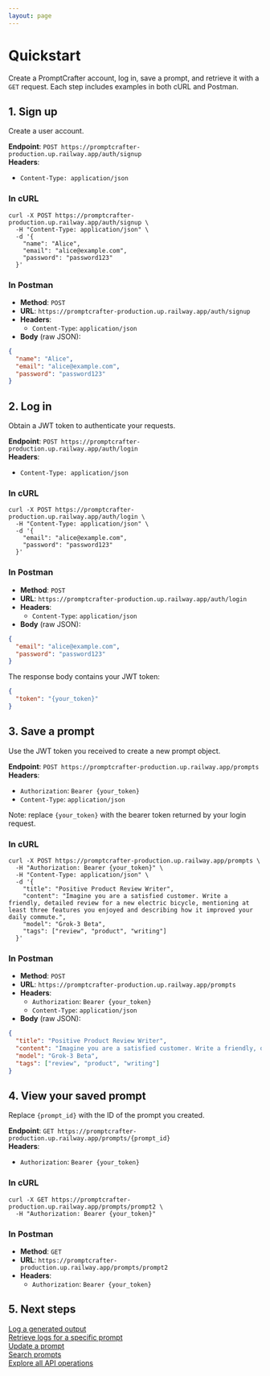 ```yaml
---
layout: page
---
```


# Quickstart

Create a PromptCrafter account, log in, save a prompt, and retrieve it with a `GET` request. Each step includes examples in both cURL and Postman.

## 1. Sign up

Create a user account.

**Endpoint**: `POST https://promptcrafter-production.up.railway.app/auth/signup`  
**Headers**:

- `Content-Type: application/json`

### In cURL

```shell
curl -X POST https://promptcrafter-production.up.railway.app/auth/signup \
  -H "Content-Type: application/json" \
  -d '{
    "name": "Alice",
    "email": "alice@example.com",
    "password": "password123"
  }'
```

### In Postman

- **Method**: `POST`  
- **URL**: `https://promptcrafter-production.up.railway.app/auth/signup`  
- **Headers**:
    - `Content-Type`: `application/json`
- **Body** (raw JSON):

```json
{
  "name": "Alice",
  "email": "alice@example.com",
  "password": "password123"
}
```

## 2. Log in

Obtain a JWT token to authenticate your requests.

**Endpoint**: `POST https://promptcrafter-production.up.railway.app/auth/login`  
**Headers**:

- `Content-Type: application/json`

### In cURL

```shell
curl -X POST https://promptcrafter-production.up.railway.app/auth/login \
  -H "Content-Type: application/json" \
  -d '{
    "email": "alice@example.com",
    "password": "password123"
  }'
```

### In Postman

- **Method**: `POST`  
- **URL**: `https://promptcrafter-production.up.railway.app/auth/login`  
- **Headers**:
    - `Content-Type`: `application/json`
- **Body** (raw JSON):

```json
{
  "email": "alice@example.com",
  "password": "password123"
}
```

The response body contains your JWT token:

```json
{
  "token": "{your_token}"
}
```

## 3. Save a prompt

Use the JWT token you received to create a new prompt object.

**Endpoint**: `POST https://promptcrafter-production.up.railway.app/prompts`  
**Headers**:  

- `Authorization`: `Bearer {your_token}`  
- `Content-Type`: `application/json`

Note: replace `{your_token}` with the bearer token returned by your login request.

### In cURL

```shell
curl -X POST https://promptcrafter-production.up.railway.app/prompts \
  -H "Authorization: Bearer {your_token}" \
  -H "Content-Type: application/json" \
  -d '{
    "title": "Positive Product Review Writer",
    "content": "Imagine you are a satisfied customer. Write a friendly, detailed review for a new electric bicycle, mentioning at least three features you enjoyed and describing how it improved your daily commute.",
    "model": "Grok-3 Beta",
    "tags": ["review", "product", "writing"]
  }'
```

### In Postman

- **Method**: `POST`  
- **URL**: `https://promptcrafter-production.up.railway.app/prompts`  
- **Headers**:
    - `Authorization`: `Bearer {your_token}`
    - `Content-Type`: `application/json`
- **Body** (raw JSON):

```json
{
  "title": "Positive Product Review Writer",
  "content": "Imagine you are a satisfied customer. Write a friendly, detailed review for a new electric bicycle, mentioning at least three features you enjoyed and describing how it improved your daily commute.",
  "model": "Grok-3 Beta",
  "tags": ["review", "product", "writing"]
}
```

## 4. View your saved prompt

Replace `{prompt_id}` with the ID of the prompt you created.

**Endpoint**: `GET https://promptcrafter-production.up.railway.app/prompts/{prompt_id}`  
**Headers**:  

- `Authorization`: `Bearer {your_token}`

### In cURL

```shell
curl -X GET https://promptcrafter-production.up.railway.app/prompts/prompt2 \
  -H "Authorization: Bearer {your_token}"
```

### In Postman

- **Method**: `GET`  
- **URL**: `https://promptcrafter-production.up.railway.app/prompts/prompt2`  
- **Headers**:
    - `Authorization`: `Bearer {your_token}`

## 5. Next steps

[Log a generated output](tutorials/test-prompt.md)  
[Retrieve logs for a specific prompt](tutorials/view-logs.md)  
[Update a prompt](reference/endpoints/patch-prompts-id.md)  
[Search prompts](reference/endpoints/get-search.md)  
[Explore all API operations](reference/index.md)
